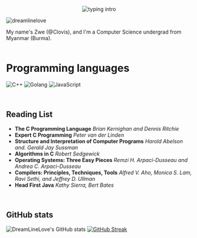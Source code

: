 <p align="center">
<img src="https://readme-typing-svg.herokuapp.com?color=08CE90&center=true&vCenter=true&lines=My+name's+Clovis;" alt="typing intro">
</p>
<p align="left"> <img src="https://komarev.com/ghpvc/?username=dreamlinelove&label=Profile%20views&color=0e75b6&style=flat-square" alt="dreamlinelove" /></p>

My name's Zwe (@Clovis), and I'm a Computer Science undergrad from Myanmar (Burma).
<br>
<br>

<!---
- 🔎 I'm interested in any kind of work — including open-source and non-profit.
- 💻 I'm a novice engineer fascinated by computer science, technology, history and the web.
- 🈯 Based in Burma, English: professional capacity, German: beginner.
- 👨‍🎓 I'm an undergraduate student studying **Computer Science** 💻.
- 👉🏻 Reach me at  📩 zwenyanzaw@protonmail.com and on
<a href="https://linkedin.com/dreamlinelove" target="blank"><img align="center" src="https://img.shields.io/badge/Linkedin-0072b1.svg?style=for-the-badge&logo=LinkedIn&logoColor=white" alt="DreamLiveLove's LinkedIn Account" /></a>
- 💬 Feel free to hit me up any time 😉! 
<br>
<br>
--->

<!--
# Tools and Experience
--->
# Programming languages
<p>
  <!--
    <img src="https://img.shields.io/badge/TypeScript-3178C6.svg?style=for-the-badge&logo=TypeScript&logoColor=white" alt="TypeScript">
    <img src="https://img.shields.io/badge/Python-14354C?style=for-the-badge&logo=python&logoColor=white" alt="Python">
    <img src="https://img.shields.io/badge/Rust-000000?style=for-the-badge&logo=rust&logoColor=white" alt="Rust">
    <img src="https://img.shields.io/badge/HTML5-E34F26?style=for-the-badge&logo=html5&logoColor=white" alt="HTML5">
    <img src="https://img.shields.io/badge/C-00599C?style=for-the-badge&logo=c&logoColor=white" alt="C">
  --->
  <img src="https://img.shields.io/badge/C%2B%2B-00599C?style=for-the-badge&logo=c%2B%2B&logoColor=white" alt="C++">
  <img src="https://img.shields.io/badge/Go-00ADD8?style=for-the-badge&logo=go&logoColor=white" alt="Golang">
  <img src="https://img.shields.io/badge/JavaScript-F7DF1E.svg?style=for-the-badge&logo=JavaScript&logoColor=black" alt="JavaScript">
</p>
<br>

<!--
# Tools 
<p>
  <img src="https://img.shields.io/badge/Docker-white?style=for-the-badge&logo=docker&logoColor=white&color=blue">
  <img src="https://img.shields.io/badge/Git-000000?style=for-the-badge&logo=git&logoColor=white" alt="Rust">
</p>
<br>
--->

<!--
## Upcoming endeavours

- Regex CLI tool rewritten in Go
- A simple kernel loaded by GRUB on a VM
- Networking from scratch (Go and C/C++)
- Simple web apps in Java and Go (including SQL)
- Deployment (linux on VM and on Docker)
- De-abstractification of concepts usually taken for granted

- C programming language (including manual memory management & programs with concurrency/parallelism)
- Data structures and algorithms in C
- Low-level programming in C (including networking protocols, packets, STUN, TCP, IP, HTTP, I/O, databases)
- Learning compilers, garbage collection (interpreters) and operating systems (using C, ASM, GRUB and VM simulation)
- Linux, Bash, Tmux, Neovim (lua + tools) configuration, and Arch Linux (if I'm feeling brave)
- Deployment (high-level networking, DNS, Nginx, Virtual Machines, Docker)
- Rust or OCaml after decent foundational/ low-level understanding
- Databases from simple to advanced 
- Java programming language
<br>
--->

## Reading List
<!--
- <b>C Programming: A Modern Approach</b> <i>K. N. King</i>
--->
- <b>The C Programming Language</b> <i>Brian Kernighan and Dennis Ritchie</i>
- <b>Expert C Programming</b> <i>Peter van der Linden</i>
- <b>Structure and Interpretation of Computer Programs</b> <i>Harold Abelson and. Gerald Jay Sussman</i>
- <b>Algorithms in C</b> <i>Robert Sedgewick</i>
- <b>Operating Systems: Three Easy Pieces</b> <i>Remzi H. Arpaci-Dusseau and Andrea C. Arpaci-Dusseau</i>
- <b>Compilers: Principles, Techniques, Tools</b> <i>Alfred V. Aho, Monica S. Lam, Ravi Sethi, and Jeffrey D. Ullman</i>
- <b>Head First Java</b> <i>Kathy Sierra, Bert Bates</i>
<br>

## GitHub stats

![DreamLineLove's GitHub stats](https://github-readme-stats.vercel.app/api?username=dreamlinelove&theme=tokyonight)
[![GitHub Streak](http://github-readme-streak-stats.herokuapp.com?user=DreamLineLove&theme=dark)](https://git.io/streak-stats)
